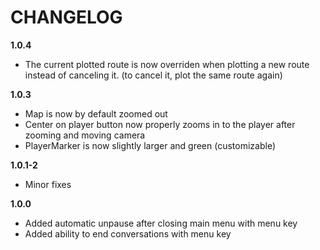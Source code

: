 # CHANGELOG
**1.0.4**
- The current plotted route is now overriden when plotting a new route instead of canceling it. (to cancel it, plot the same route again)

**1.0.3**
- Map is now by default zoomed out
- Center on player button now properly zooms in to the player after zooming and moving camera
- PlayerMarker is now slightly larger and green (customizable)

**1.0.1-2**
- Minor fixes

**1.0.0**
- Added automatic unpause after closing main menu with menu key
- Added ability to end conversations with menu key
